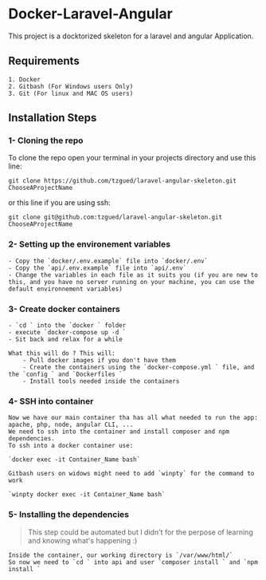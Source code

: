 # Docker-Laravel-Angular

This project is a docktorized skeleton for a laravel and angular Application.

## Requirements

    1. Docker
    2. Gitbash (For Windows users Only)
    3. Git (For linux and MAC OS users)

## Installation Steps

### 1- Cloning the repo

To clone the repo open your terminal in your projects directory and use this line:
```
git clone https://github.com/tzgued/laravel-angular-skeleton.git ChooseAProjectName
```

or this line if you are using ssh:
```
git clone git@github.com:tzgued/laravel-angular-skeleton.git ChooseAProjectName
```
### 2- Setting up the environement variables

    - Copy the `docker/.env.example` file into `docker/.env`
    - Copy the `api/.env.example` file into `api/.env`
    - Change the variables in each file as it suits you (if you are new to this, and you have no server running on your machine, you can use the default environnement variables)

### 3- Create docker containers

    - `cd ` into the `docker ` folder
    - execute `docker-compose up -d `
    - Sit back and relax for a while

    What this will do ? This will:
        - Pull docker images if you don't have them
        - Create the containers using the `docker-compose.yml ` file, and the `config ` and `Dockerfiles `
        - Install tools needed inside the containers

### 4- SSH into container

    Now we have our main container tha has all what needed to run the app: apache, php, node, angular CLI, ...
    We need to ssh into the container and install composer and npm dependencies.
    To ssh into a docker container use:

    `docker exec -it Container_Name bash`

    Gitbash users on widows might need to add `winpty` for the command to work

    `winpty docker exec -it Container_Name bash`

### 5- Installing the dependencies
> This step could be automated but I didn't for the perpose of learning and knowing what's happening :)

    Inside the container, our working directory is `/var/www/html/`
    So now we need to `cd ` into api and user `composer install ` and `npm install `